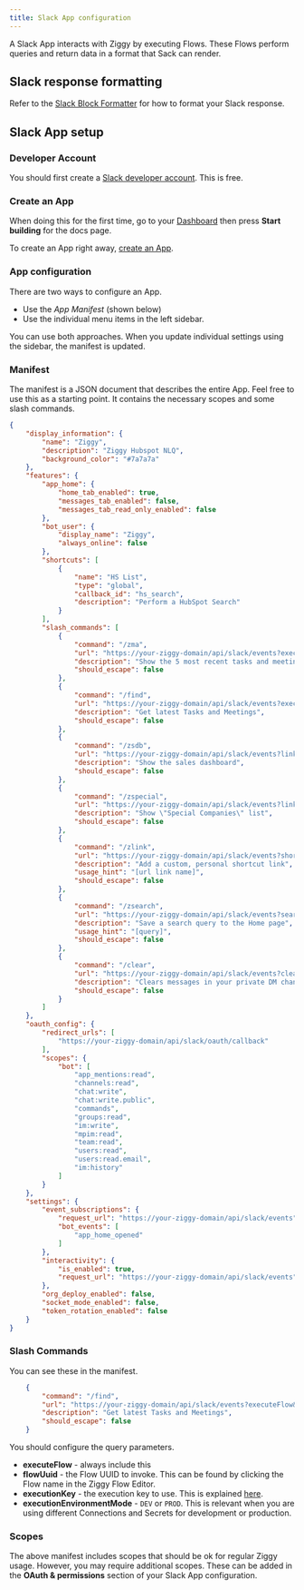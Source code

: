 ```yaml
---
title: Slack App configuration
---
```


A Slack App interacts with Ziggy by executing Flows. These Flows perform queries and return data in a format that Sack can render.

## Slack response formatting
Refer to the [Slack Block Formatter](/user-guide/block-types/slack/slack-formatter) for how to format your Slack response.

## Slack App setup

### Developer Account
You should first create a [Slack developer account](https://api.slack.com/developer-program). This is free.

### Create an App
When doing this for the first time, go to your [Dashboard](https://api.slack.com/developer-program/dashboard) then press **Start building** for the docs page.

To create an App right away, [create an App](https://api.slack.com/apps).

### App configuration
There are two ways to configure an App. 

- Use the *App Manifest* (shown below)
- Use the individual menu items in the left sidebar.

You can use both approaches. When you update individual settings using the sidebar, the manifest is updated.

### Manifest
The manifest is a JSON document that describes the entire App. Feel free to use this as a starting point. It contains the necessary scopes and some slash commands.

```JSON
{
    "display_information": {
        "name": "Ziggy",
        "description": "Ziggy Hubspot NLQ",
        "background_color": "#7a7a7a"
    },
    "features": {
        "app_home": {
            "home_tab_enabled": true,
            "messages_tab_enabled": false,
            "messages_tab_read_only_enabled": false
        },
        "bot_user": {
            "display_name": "Ziggy",
            "always_online": false
        },
        "shortcuts": [
            {
                "name": "HS List",
                "type": "global",
                "callback_id": "hs_search",
                "description": "Perform a HubSpot Search"
            }
        ],
        "slash_commands": [
            {
                "command": "/zma",
                "url": "https://your-ziggy-domain/api/slack/events?executeFlow&flowUuid=f4b86248-69c3-458a-a381-7c94cb2124a7&executionKey=ziggy.ek-YqdAKUB/yy4ZUtU_ilKIcTvAVJv7t2&executionEnvironmentMode=DEV",
                "description": "Show the 5 most recent tasks and meetings",
                "should_escape": false
            },
            {
                "command": "/find",
                "url": "https://your-ziggy-domain/api/slack/events?executeFlow&flowUuid=fe73bef8-6ac2-4bc2-ba84-0ef1cf6d5c16&executionKey=ziggy.ek-YqdAKUB/yy4ZUtU_ilKIcTvAVJv7t2&executionEnvironmentMode=DEV",
                "description": "Get latest Tasks and Meetings",
                "should_escape": false
            },
            {
                "command": "/zsdb",
                "url": "https://your-ziggy-domain/api/slack/events?link=https://app-eu1.hubspot.com/reports-dashboard/144231748/view/109772092&linkText=Sales%20Dashboard",
                "description": "Show the sales dashboard",
                "should_escape": false
            },
            {
                "command": "/zspecial",
                "url": "https://your-ziggy-domain/api/slack/events?link=https://app-eu1.hubspot.com/contacts/144231748/objectLists/161/filters&linkText=Special%20Companies",
                "description": "Show \"Special Companies\" list",
                "should_escape": false
            },
            {
                "command": "/zlink",
                "url": "https://your-ziggy-domain/api/slack/events?shortcut",
                "description": "Add a custom, personal shortcut link",
                "usage_hint": "[url link name]",
                "should_escape": false
            },
            {
                "command": "/zsearch",
                "url": "https://your-ziggy-domain/api/slack/events?search",
                "description": "Save a search query to the Home page",
                "usage_hint": "[query]",
                "should_escape": false
            },
            {
                "command": "/clear",
                "url": "https://your-ziggy-domain/api/slack/events?cleardm",
                "description": "Clears messages in your private DM channel",
                "should_escape": false
            }
        ]
    },
    "oauth_config": {
        "redirect_urls": [
            "https://your-ziggy-domain/api/slack/oauth/callback"
        ],
        "scopes": {
            "bot": [
                "app_mentions:read",
                "channels:read",
                "chat:write",
                "chat:write.public",
                "commands",
                "groups:read",
                "im:write",
                "mpim:read",
                "team:read",
                "users:read",
                "users:read.email",
                "im:history"
            ]
        }
    },
    "settings": {
        "event_subscriptions": {
            "request_url": "https://your-ziggy-domain/api/slack/events",
            "bot_events": [
                "app_home_opened"
            ]
        },
        "interactivity": {
            "is_enabled": true,
            "request_url": "https://your-ziggy-domain/api/slack/events"
        },
        "org_deploy_enabled": false,
        "socket_mode_enabled": false,
        "token_rotation_enabled": false
    }
}

```
### Slash Commands
You can see these in the manifest.

```JSON
    {
        "command": "/find",
        "url": "https://your-ziggy-domain/api/slack/events?executeFlow&flowUuid=fe73bef8-6ac2-4bc2-ba84-0ef1cf6d5c16&executionKey=ziggy.ek-YqdAKUB/yy4ZUtU_ilKIcTvAVJv7t2&executionEnvironmentMode=DEV",
        "description": "Get latest Tasks and Meetings",
        "should_escape": false
    }
```

You should configure the query parameters.

- **executeFlow** - always include this
- **flowUuid** - the Flow UUID to invoke. This can be found by clicking the Flow name in the Ziggy Flow Editor.
- **executionKey** - the execution key to use. This is explained [here](user-guide/Launching-flows.md).
- **executionEnvironmentMode** - `DEV` or `PROD`. This is relevant when you are using different Connections and Secrets for development or production.

### Scopes
The above manifest includes scopes that should be ok for regular Ziggy usage. However, you may require additional scopes. These can be added in the **OAuth & permissions** section of your Slack App configuration.

